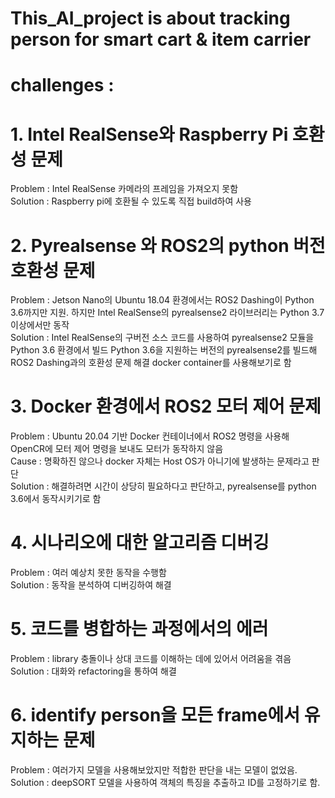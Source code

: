 # This_AI_project is about tracking person for smart cart & item carrier




# challenges :
# 1. Intel RealSense와 Raspberry Pi 호환성 문제
Problem : Intel RealSense 카메라의 프레임을 가져오지 못함<br>
Solution : Raspberry pi에 호환될 수 있도록 직접 build하여 사용<br> 
# 2. Pyrealsense 와 ROS2의 python 버전 호환성 문제
Problem : Jetson Nano의 Ubuntu 18.04 환경에서는 ROS2 Dashing이 Python 3.6까지만 지원. 하지만 Intel RealSense의 pyrealsense2 라이브러리는 Python 3.7 이상에서만 동작<br>
Solution : Intel RealSense의 구버전 소스 코드를 사용하여 pyrealsense2 모듈을 Python 3.6 환경에서 빌드
Python 3.6을 지원하는 버전의 pyrealsense2를 빌드해 ROS2 Dashing과의 호환성 문제 해결
docker container를 사용해보기로 함<br>
# 3. Docker 환경에서 ROS2 모터 제어 문제
Problem : Ubuntu 20.04 기반 Docker 컨테이너에서 ROS2 명령을 사용해 OpenCR에 모터 제어 명령을 보내도 모터가 동작하지 않음<br>
Cause : 명확하진 않으나 docker 자체는 Host OS가 아니기에 발생하는 문제라고 판단<br>
Solution : 해결하려면 시간이 상당히 필요하다고 판단하고, pyrealsense를 python 3.6에서 동작시키기로 함<br>
# 4. 시나리오에 대한 알고리즘 디버깅
Problem : 여러 예상치 못한 동작을 수행함<br>
Solution : 동작을 분석하여 디버깅하여 해결<br>
# 5. 코드를 병합하는 과정에서의 에러
Problem : library 충돌이나 상대 코드를 이해하는 데에 있어서 어려움을 겪음<br>
Solution : 대화와 refactoring을 통하여 해결<br>
# 6. identify person을 모든 frame에서 유지하는 문제
Problem : 여러가지 모델을 사용해보았지만 적합한 판단을 내는 모델이 없었음.<br>
Solution : deepSORT 모델을 사용하여 객체의 특징을 추출하고 ID를 고정하기로 함.<br>


